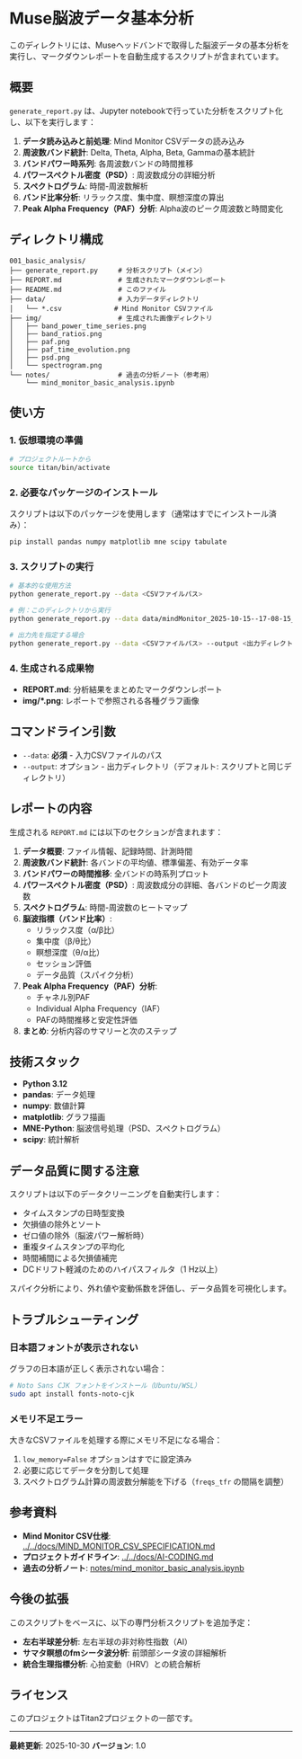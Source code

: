 # Muse脳波データ基本分析

このディレクトリには、Museヘッドバンドで取得した脳波データの基本分析を実行し、マークダウンレポートを自動生成するスクリプトが含まれています。

## 概要

`generate_report.py` は、Jupyter notebookで行っていた分析をスクリプト化し、以下を実行します：

1. **データ読み込みと前処理**: Mind Monitor CSVデータの読み込み
2. **周波数バンド統計**: Delta, Theta, Alpha, Beta, Gammaの基本統計
3. **バンドパワー時系列**: 各周波数バンドの時間推移
4. **パワースペクトル密度（PSD）**: 周波数成分の詳細分析
5. **スペクトログラム**: 時間-周波数解析
6. **バンド比率分析**: リラックス度、集中度、瞑想深度の算出
7. **Peak Alpha Frequency（PAF）分析**: Alpha波のピーク周波数と時間変化

## ディレクトリ構成

```
001_basic_analysis/
├── generate_report.py     # 分析スクリプト（メイン）
├── REPORT.md              # 生成されたマークダウンレポート
├── README.md              # このファイル
├── data/                  # 入力データディレクトリ
│   └── *.csv             # Mind Monitor CSVファイル
├── img/                   # 生成された画像ディレクトリ
│   ├── band_power_time_series.png
│   ├── band_ratios.png
│   ├── paf.png
│   ├── paf_time_evolution.png
│   ├── psd.png
│   └── spectrogram.png
└── notes/                 # 過去の分析ノート（参考用）
    └── mind_monitor_basic_analysis.ipynb
```

## 使い方

### 1. 仮想環境の準備

```bash
# プロジェクトルートから
source titan/bin/activate
```

### 2. 必要なパッケージのインストール

スクリプトは以下のパッケージを使用します（通常はすでにインストール済み）：

```bash
pip install pandas numpy matplotlib mne scipy tabulate
```

### 3. スクリプトの実行

```bash
# 基本的な使用方法
python generate_report.py --data <CSVファイルパス>

# 例：このディレクトリから実行
python generate_report.py --data data/mindMonitor_2025-10-15--17-08-15_2188947289907039573.csv

# 出力先を指定する場合
python generate_report.py --data <CSVファイルパス> --output <出力ディレクトリ>
```

### 4. 生成される成果物

- **REPORT.md**: 分析結果をまとめたマークダウンレポート
- **img/*.png**: レポートで参照される各種グラフ画像

## コマンドライン引数

- `--data`: **必須** - 入力CSVファイルのパス
- `--output`: オプション - 出力ディレクトリ（デフォルト: スクリプトと同じディレクトリ）

## レポートの内容

生成される `REPORT.md` には以下のセクションが含まれます：

1. **データ概要**: ファイル情報、記録時間、計測時間
2. **周波数バンド統計**: 各バンドの平均値、標準偏差、有効データ率
3. **バンドパワーの時間推移**: 全バンドの時系列プロット
4. **パワースペクトル密度（PSD）**: 周波数成分の詳細、各バンドのピーク周波数
5. **スペクトログラム**: 時間-周波数のヒートマップ
6. **脳波指標（バンド比率）**:
   - リラックス度（α/β比）
   - 集中度（β/θ比）
   - 瞑想深度（θ/α比）
   - セッション評価
   - データ品質（スパイク分析）
7. **Peak Alpha Frequency（PAF）分析**:
   - チャネル別PAF
   - Individual Alpha Frequency（IAF）
   - PAFの時間推移と安定性評価
8. **まとめ**: 分析内容のサマリーと次のステップ

## 技術スタック

- **Python 3.12**
- **pandas**: データ処理
- **numpy**: 数値計算
- **matplotlib**: グラフ描画
- **MNE-Python**: 脳波信号処理（PSD、スペクトログラム）
- **scipy**: 統計解析

## データ品質に関する注意

スクリプトは以下のデータクリーニングを自動実行します：

- タイムスタンプの日時型変換
- 欠損値の除外とソート
- ゼロ値の除外（脳波パワー解析時）
- 重複タイムスタンプの平均化
- 時間補間による欠損値補完
- DCドリフト軽減のためのハイパスフィルタ（1 Hz以上）

スパイク分析により、外れ値や変動係数を評価し、データ品質を可視化します。

## トラブルシューティング

### 日本語フォントが表示されない

グラフの日本語が正しく表示されない場合：

```bash
# Noto Sans CJK フォントをインストール（Ubuntu/WSL）
sudo apt install fonts-noto-cjk
```

### メモリ不足エラー

大きなCSVファイルを処理する際にメモリ不足になる場合：

1. `low_memory=False` オプションはすでに設定済み
2. 必要に応じてデータを分割して処理
3. スペクトログラム計算の周波数分解能を下げる（`freqs_tfr` の間隔を調整）

## 参考資料

- **Mind Monitor CSV仕様**: [../../docs/MIND_MONITOR_CSV_SPECIFICATION.md](../../docs/MIND_MONITOR_CSV_SPECIFICATION.md)
- **プロジェクトガイドライン**: [../../docs/AI-CODING.md](../../docs/AI-CODING.md)
- **過去の分析ノート**: [notes/mind_monitor_basic_analysis.ipynb](notes/mind_monitor_basic_analysis.ipynb)

## 今後の拡張

このスクリプトをベースに、以下の専門分析スクリプトを追加予定：

- **左右半球差分析**: 左右半球の非対称性指数（AI）
- **サマタ瞑想のfmシータ波分析**: 前頭部シータ波の詳細解析
- **統合生理指標分析**: 心拍変動（HRV）との統合解析

## ライセンス

このプロジェクトはTitan2プロジェクトの一部です。

---

**最終更新**: 2025-10-30
**バージョン**: 1.0

